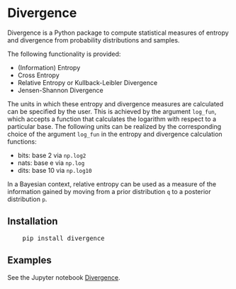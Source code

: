 # Divergence
Divergence is a Python package to compute statistical measures of entropy and divergence from probability distributions and samples.

The following functionality is provided:
* (Information) Entropy
* Cross Entropy 
* Relative Entropy or Kullback-Leibler Divergence
* Jensen-Shannon Divergence

The units in which these entropy and divergence measures are calculated can be specified by the user. 
This is achieved by the argument `log_fun`, which accepts a function that calculates the logarithm with respect to a particular base. 
The following units can be realized by the corresponding choice of the argument `log_fun` in the entropy and divergence calculation functions:
* bits: base 2 via `np.log2`
* nats: base e via `np.log`
* dits: base 10 via `np.log10`

In a Bayesian context, relative entropy can be used as a measure of the information gained by moving 
from a prior distribution `q` to a posterior distribution `p`.

## Installation

<pre>
    pip install divergence
</pre>

## Examples
See the Jupyter notebook [Divergence](https://github.com/michaelnowotny/divergence/blob/master/notebooks/Divergence.ipynb).
